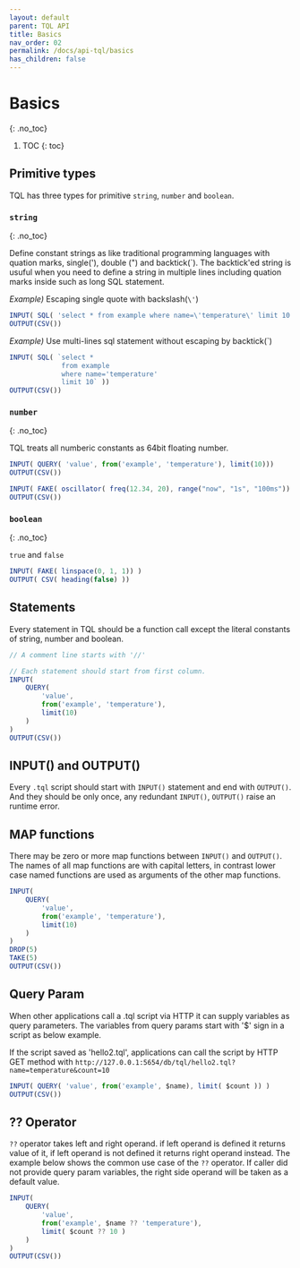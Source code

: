 ```yaml
---
layout: default
parent: TQL API
title: Basics
nav_order: 02
permalink: /docs/api-tql/basics
has_children: false
---
```


# Basics
{: .no_toc}

1. TOC
{: toc}

## Primitive types

TQL has three types for primitive `string`, `number` and `boolean`.

### `string`
{: .no_toc}

Define constant strings as like traditional programming languages with quation marks, single('), double (") and backtick(`).
The backtick'ed string is usuful when you need to define a string in multiple lines including quation marks inside such as long SQL statement.


*Example)* Escaping single quote with backslash(`\'`)

```js
INPUT( SQL( 'select * from example where name=\'temperature\' limit 10' ))
OUTPUT(CSV())
```

*Example)* Use multi-lines sql statement without escaping by backtick(`)

```js
INPUT( SQL( `select * 
             from example 
             where name='temperature'
             limit 10` ))
OUTPUT(CSV())
```

### `number`
{: .no_toc}

TQL treats all numberic constants as 64bit floating number.

```js
INPUT( QUERY( 'value', from('example', 'temperature'), limit(10)))
OUTPUT(CSV())
```

```js
INPUT( FAKE( oscillator( freq(12.34, 20), range("now", "1s", "100ms")) ))
OUTPUT(CSV())
```

### `boolean`
{: .no_toc}

`true` and `false`

```js
INPUT( FAKE( linspace(0, 1, 1)) )
OUTPUT( CSV( heading(false) ))
```

## Statements

Every statement in TQL should be a function call except the literal constants of string, number and boolean.

```js
// A comment line starts with '//'

// Each statement should start from first column.
INPUT(
    QUERY(
        'value',
        from('example', 'temperature'),
        limit(10)
    )
)
OUTPUT(CSV())
```

## INPUT() and OUTPUT()

Every `.tql` script should start with `INPUT()` statement and end with `OUTPUT()`. And they should be only once, any redundant `INPUT()`, `OUTPUT()` raise an runtime error.

## MAP functions

There may be zero or more map functions between `INPUT()` and `OUTPUT()`.
The names of all map functions are with capital letters, in contrast lower case named functions are used as arguments of the other map functions.

```js
INPUT(
    QUERY(
        'value',
        from('example', 'temperature'),
        limit(10)
    )
)
DROP(5)
TAKE(5)
OUTPUT(CSV())
```

## Query Param

When other applications call a .tql script via HTTP it can supply variables as query parameters.
The variables from query params start with '$' sign in a script as below example.

If the script saved as 'hello2.tql', applications can call the script by HTTP GET method with `http://127.0.0.1:5654/db/tql/hello2.tql?name=temperature&count=10`

```js
INPUT( QUERY( 'value', from('example', $name), limit( $count )) )
OUTPUT(CSV())
```

## ?? Operator

`??` operator takes left and right operand. if left operand is defined it returns value of it, if left operand is not defined it returns right operand instead.
The example below shows the common use case of the `??` operator. If caller did not provide query param variables, the right side operand will be taken as a default value.

```js
INPUT( 
    QUERY(
        'value',
        from('example', $name ?? 'temperature'),
        limit( $count ?? 10 )
    )
)
OUTPUT(CSV())
```